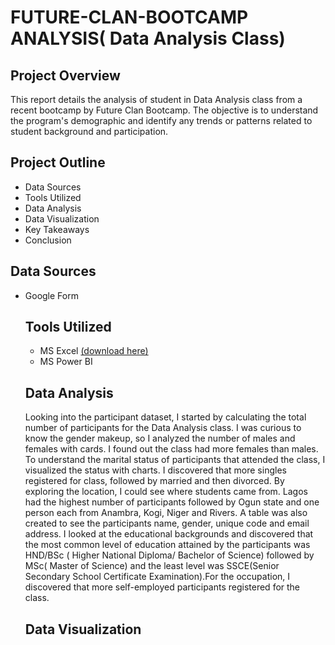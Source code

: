 # FUTURE-CLAN-BOOTCAMP ANALYSIS( Data Analysis Class) 

## Project Overview
This report details the analysis of student in Data Analysis class from a recent bootcamp by Future Clan Bootcamp. The objective is to understand the program's demographic and identify any trends or patterns related to student background and participation.

## Project Outline
- Data Sources
- Tools Utilized
- Data Analysis
- Data Visualization
- Key Takeaways
- Conclusion

## Data Sources
- Google Form

  ## Tools Utilized
  - MS Excel [(download here)](https://docs.google.com/spreadsheets/d/1slHSvA-UtOkseFsfuJJZiOL222vusWt6xEbFOXYxElQ/edit#gid=1248562073)
  - MS Power BI

  ## Data Analysis
  Looking into the participant dataset, I started by calculating the total number of participants for the Data Analysis class. I was curious to know the gender makeup, so I analyzed the number of males and females with cards. I found out the class had more females than males. To understand the marital status of participants that attended the class, I visualized the status with charts. I discovered that more singles registered for class, followed by married and then divorced. By exploring the location, I could see where students came from. Lagos had the highest number of participants followed by Ogun state and one person each from Anambra, Kogi, Niger and Rivers. A table was also created to see the participants name, gender, unique code and email address. I looked at the educational backgrounds and discovered that the most common level of education attained by the participants was HND/BSc ( Higher National Diploma/ Bachelor of Science) followed by MSc( Master of Science) and the least level was SSCE(Senior Secondary School Certificate Examination).For the occupation, I discovered that more self-employed participants registered for the class.

  ## Data Visualization
  
  
  
